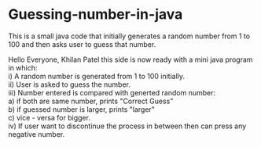 # Guessing-number-in-java
This is a small java code that initially generates a random number from 1 to 100 and then asks user to guess that number.                                           

Hello Everyone, Khilan Patel this side is now ready with a mini java program in which:                                                                               
i)   A random number is generated from 1 to 100 initially.                                                                                                           
ii)  User is asked to guess the number.                                                                                                                             
iii) Number entered is compared with generted random number:                                                                                                         
      a) if both are same number, prints "Correct Guess"                                                                                                             
      b) if guessed number is larger, prints "larger"                                                                                                               
      c) vice - versa for bigger.                                                                                                                                   
iv)  If user want to discontinue the process in between then can press any negative number.

